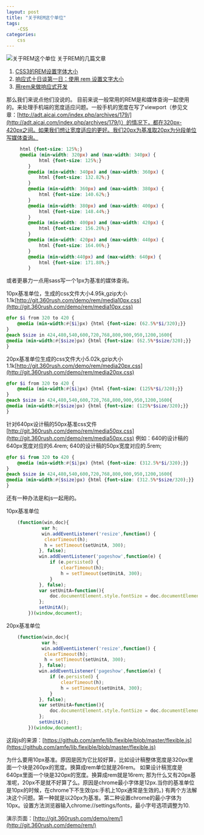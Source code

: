 ```yaml
---
layout: post
title: "关于REM这个单位"
tags:
    -CSS
categories:
    css
---
```


![关于REM这个单位](https://app.yinxiang.com/shard/s60/res/e6fd63ba-80fb-4bd0-b381-de36f8c342da/219698137.jpg)
关于REM的几篇文章

 1. [CSS3的REM设置字体大小](http://www.w3cplus.com/css3/define-font-size-with-css3-rem)
 2. [响应式十日谈第一日：使用 rem 设置文字大小](http://ued.taobao.org/blog/2013/05/rem-font-size/)
 3. [用rem来做响应式开发](http://www.520ued.com/article/53e98eafbb16a74c41b5de77)

那么我们来说点他们没说的。
目前来说一般常用的REM是和媒体查询一起使用的。来处理手机端的宽度适应问题。一般手机的宽度在写了viewport（参见文章：[http://adt.aicai.com/index.php/archives/179/](http://adt.aicai.com/index.php/archives/179/)）的情况下，都在320px-420px之间。如果我们想让宽度适应的更好。我们20px为基准取20px为分段单位写媒体查询。

```css
     html {font-size: 125%;}
     @media (min-width: 320px) and (max-width: 340px) {
            html {font-size: 125%;}
        }
        @media (min-width: 340px) and (max-width: 360px) {
            html {font-size: 132.82%;}
        }
        @media (min-width: 360px) and (max-width: 380px) {
            html {font-size: 140.62%;}
        }
        @media (min-width: 380px) and (max-width: 400px) {
            html {font-size: 148.44%;}
        }
        @media (min-width: 400px) and (max-width: 420px) {
            html {font-size: 156.26%;}
        }
        @media (min-width: 420px) and (max-width: 440px) {
            html {font-size: 164.06%;}
        }
        @media (min-width:440px) and (max-width: 640px) {
            html {font-size: 171.88%;}
        }
```

或者更暴力一点用sass写一个1px为基准的媒体查询。

10px基准单位，生成的css文件大小4.95k,gzip大小1.1k[http://git.360rush.com/demo/rem/media10px.css](http://git.360rush.com/demo/rem/media10px.css)

```sass
@for $i from 320 to 420 {
    @media (min-width:#{$i}px) {html {font-size: (62.5%*$i/320);}}
}
@each $size in 424,480,540,600,720,768,800,900,950,1200,1600{ 
@media (min-width:#{$size}px) {html {font-size: (62.5%*$size/320);}}
}
```

20px基准单位生成的css文件大小5.02k,gzip大小1.1k[http://git.360rush.com/demo/rem/media20px.css](http://git.360rush.com/demo/rem/media20px.css)

```sass
@for $i from 320 to 420 {
    @media (min-width:#{$i}px) {html {font-size: (125%*$i/320);}}
}
@each $size in 424,480,540,600,720,768,800,900,950,1200,1600{ 
@media (min-width:#{$size}px) {html {font-size: (125%*$size/320);}}
}
```

针对640px设计稿的50px基准css文件[http://git.360rush.com/demo/rem/media50px.css](http://git.360rush.com/demo/rem/media50px.css)
例如：640的设计稿的640px宽度对应的6.4rem;
640的设计稿的50px宽度对应的.5rem;

```scss
@for $i from 320 to 420 {
    @media (min-width:#{$i}px) {html {font-size: (312.5%*$i/320);}}
}
@each $size in 424,480,540,600,720,768,800,900,950,1200,1600{ 
@media (min-width:#{$size}px) {html {font-size: (312.5%*$size/320);}}
}
```

还有一种办法是和js一起用的。

10px基准单位

```javascript
    (function(win,doc){
             var h;
             win.addEventListener('resize',function() {
              clearTimeout(h);
              h = setTimeout(setUnitA, 300);
            }, false);
            win.addEventListener('pageshow',function(e) {
                if (e.persisted) {
                    clearTimeout(h);
                    h = setTimeout(setUnitA, 300);
                }
            }, false);
            var setUnitA=function(){
                doc.documentElement.style.fontSize = doc.documentElement.clientWidth/32 + 'px';
            };
            setUnitA();
        })(window,document);
```

20px基准单位

```javascript
    (function(win,doc){
             var h;
             win.addEventListener('resize',function() {
              clearTimeout(h);
              h = setTimeout(setUnitA, 300);
            }, false);
            win.addEventListener('pageshow',function(e) {
                if (e.persisted) {
                    clearTimeout(h);
                    h = setTimeout(setUnitA, 300);
                }
            }, false);
            var setUnitA=function(){
                doc.documentElement.style.fontSize = doc.documentElement.clientWidth/16 + 'px';
            };
            setUnitA();
        })(window,document);
```

这段js的来源：[https://github.com/amfe/lib.flexible/blob/master/flexible.js](https://github.com/amfe/lib.flexible/blob/master/flexible.js)

为什么要用10px基准。原因是因为它比较好算，比如设计稿整体宽度是320px里面一个块是260px的宽度。换算成rem单位就是26rem。
如果设计稿宽度是640px里面一个块是320px的宽度。换算成rem就是16rem;
那为什么又有20px基准呢，20px不是就不好算了么。原因是chrome最小字体是12px.当你的基准单位是10px的时候，在chrome下不生效(ps:手机上10px通常是生效的。)
有两个方法解决这个问题。第一种就是以20px为基准。第二种设置chrome的最小字体为10px。设置方法浏览器输入chrome://settings/fonts，最小字号选项调整为10.

演示页面：[http://git.360rush.com/demo/rem/](http://git.360rush.com/demo/rem/)